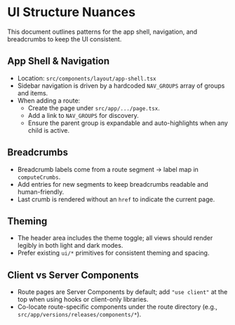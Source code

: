 # UI Structure Nuances

This document outlines patterns for the app shell, navigation, and breadcrumbs to keep the UI consistent.

## App Shell & Navigation

- Location: `src/components/layout/app-shell.tsx`
- Sidebar navigation is driven by a hardcoded `NAV_GROUPS` array of groups and items.
- When adding a route:
  - Create the page under `src/app/.../page.tsx`.
  - Add a link to `NAV_GROUPS` for discovery.
  - Ensure the parent group is expandable and auto-highlights when any child is active.

## Breadcrumbs

- Breadcrumb labels come from a route segment → label map in `computeCrumbs`.
- Add entries for new segments to keep breadcrumbs readable and human-friendly.
- Last crumb is rendered without an `href` to indicate the current page.

## Theming

- The header area includes the theme toggle; all views should render legibly in both light and dark modes.
- Prefer existing `ui/*` primitives for consistent theming and spacing.

## Client vs Server Components

- Route pages are Server Components by default; add `"use client"` at the top when using hooks or client-only libraries.
- Co-locate route-specific components under the route directory (e.g., `src/app/versions/releases/components/*`).
